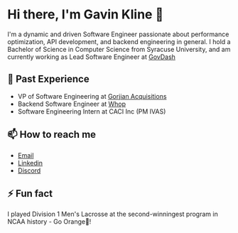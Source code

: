 # Hi there, I'm Gavin Kline 👋

I'm a dynamic and driven Software Engineer passionate about performance optimization, API development, and backend engineering in general. I hold a Bachelor of Science in Computer Science from Syracuse University, and am currently working as Lead Software Engineer at [GovDash](https://govdash.com)

## 💼 Past Experience

- VP of Software Engineering at [Gorjian Acquisitions](https://gorjianacq.com)
- Backend Software Engineer at [Whop](https://whop.com)
- Software Engineering Intern at CACI Inc (PM IVAS)
  
## 📫 How to reach me

- [Email](mailto:gwkline23@gmail.com)
- [Linkedin](https://linkedin.com/in/gavinkline)
- [Discord](https://discord.com/users/361910844143173632)

## ⚡ Fun fact

I played Division 1 Men's Lacrosse at the second-winningest program in NCAA history - Go Orange🍊!
